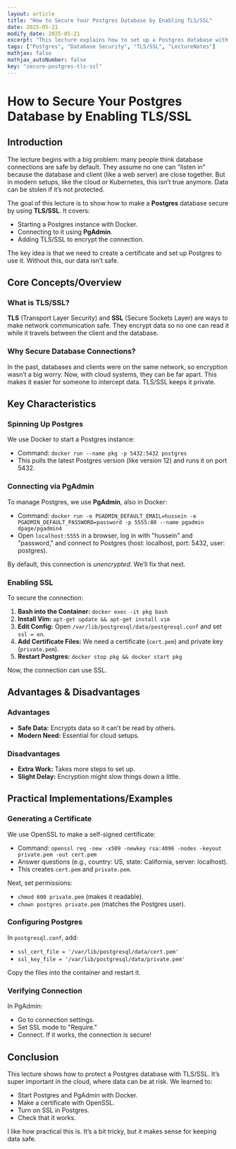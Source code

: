 ```yaml
---
layout: article
title: "How to Secure Your Postgres Database by Enabling TLS/SSL"
date: 2025-05-21
modify_date: 2025-05-21
excerpt: "This lecture explains how to set up a Postgres database with a secure TLS/SSL connection using Docker, connect to it with PgAdmin, and protect data in transit."
tags: ["Postgres", "Database Security", "TLS/SSL", "LectureNotes"]
mathjax: false
mathjax_autoNumber: false
key: "secure-postgres-tls-ssl"
---
```


# How to Secure Your Postgres Database by Enabling TLS/SSL

## Introduction

The lecture begins with a big problem: many people think database connections are safe by default. They assume no one can "listen in" because the database and client (like a web server) are close together. But in modern setups, like the cloud or Kubernetes, this isn’t true anymore. Data can be stolen if it’s not protected.

The goal of this lecture is to show how to make a **Postgres** database secure by using **TLS/SSL**. It covers:
- Starting a Postgres instance with Docker.
- Connecting to it using **PgAdmin**.
- Adding TLS/SSL to encrypt the connection.

The key idea is that we need to create a certificate and set up Postgres to use it. Without this, our data isn’t safe.

## Core Concepts/Overview

### What is TLS/SSL?

**TLS** (Transport Layer Security) and **SSL** (Secure Sockets Layer) are ways to make network communication safe. They encrypt data so no one can read it while it travels between the client and the database.

### Why Secure Database Connections?

In the past, databases and clients were on the same network, so encryption wasn’t a big worry. Now, with cloud systems, they can be far apart. This makes it easier for someone to intercept data. TLS/SSL keeps it private.

## Key Characteristics

### Spinning Up Postgres

We use Docker to start a Postgres instance:
- Command: `docker run --name pkg -p 5432:5432 postgres`
- This pulls the latest Postgres version (like version 12) and runs it on port 5432.

### Connecting via PgAdmin

To manage Postgres, we use **PgAdmin**, also in Docker:
- Command: `docker run -e PGADMIN_DEFAULT_EMAIL=hussein -e PGADMIN_DEFAULT_PASSWORD=password -p 5555:80 --name pgadmin dpage/pgadmin4`
- Open `localhost:5555` in a browser, log in with "hussein" and "password," and connect to Postgres (host: localhost, port: 5432, user: postgres).

By default, this connection is *unencrypted*. We’ll fix that next.

### Enabling SSL

To secure the connection:
1. **Bash into the Container:** `docker exec -it pkg bash`
2. **Install Vim:** `apt-get update && apt-get install vim`
3. **Edit Config:** Open `/var/lib/postgresql/data/postgresql.conf` and set `ssl = on`.
4. **Add Certificate Files:** We need a certificate (`cert.pem`) and private key (`private.pem`).
5. **Restart Postgres:** `docker stop pkg && docker start pkg`

Now, the connection can use SSL.

## Advantages & Disadvantages

### Advantages
- **Safe Data:** Encrypts data so it can’t be read by others.
- **Modern Need:** Essential for cloud setups.

### Disadvantages
- **Extra Work:** Takes more steps to set up.
- **Slight Delay:** Encryption might slow things down a little.

## Practical Implementations/Examples

### Generating a Certificate

We use OpenSSL to make a self-signed certificate:
- Command: `openssl req -new -x509 -newkey rsa:4096 -nodes -keyout private.pem -out cert.pem`
- Answer questions (e.g., country: US, state: California, server: localhost).
- This creates `cert.pem` and `private.pem`.

Next, set permissions:
- `chmod 600 private.pem` (makes it readable).
- `chown postgres private.pem` (matches the Postgres user).

### Configuring Postgres

In `postgresql.conf`, add:
- `ssl_cert_file = '/var/lib/postgresql/data/cert.pem'`
- `ssl_key_file = '/var/lib/postgresql/data/private.pem'`

Copy the files into the container and restart it.

### Verifying Connection

In PgAdmin:
- Go to connection settings.
- Set SSL mode to "Require."
- Connect. If it works, the connection is secure!

## Conclusion

This lecture shows how to protect a Postgres database with TLS/SSL. It’s super important in the cloud, where data can be at risk. We learned to:
- Start Postgres and PgAdmin with Docker.
- Make a certificate with OpenSSL.
- Turn on SSL in Postgres.
- Check that it works.

I like how practical this is. It’s a bit tricky, but it makes sense for keeping data safe.
